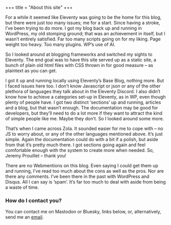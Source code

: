 +++
title = "About this site"
+++

For a while it seemed like Eleventy was going to be the home for this blog, but there were just too many issues; me for a start. Since having a stroke, I’ve been trying to do more. I got my blog back up and running in WordPress, my old stomping ground; that was an achievement in itself, but I wasn’t entirely satisfied. Far too many scripts going on for my liking. Page weight too heavy. Too many plugins. WP’s use of AI.

So I looked around at blogging frameworks and switched my sights to Eleventy. The end goal was to have this site served up as a static site, a bunch of plain old html files with CSS thrown in for good measure – as plaintext as you can get.

I got it up and running locally using Eleventy’s Base Blog, nothing more. But I faced issues here too. I don’t know Javascript or json or any of the other plethora of languages they talk about in the Eleventy Discord. I also didn’t know how to achieve a categories set-up in Eleventy, as in WP, even though plenty of people have. I got two distinct ‘sections’ up and running, articles and a blog, but that wasn’t enough. The documentation may be good for developers, but they’ll need to do a lot more if they want to attract the kind of simple people like me. Maybe they don’t. So I looked around some more.

That’s when I came across Zola. It sounded easier for me to cope with – no JS to worry about, or any of the other languages mentioned above. It’s just simple. Again the documentation could do with a bit if a polish, but aside from that it’s pretty much there. I got sections going again and feel comfortable enough with the system to create more when needed. So, Jeremy Prouillet – thank you!

There are no Webmentions on this blog. Even saying I could get them up and running, I’ve read too much about the cons as well as the pros. Nor are there any comments. I’ve been there in the past with WordPress and Disqus. All I can say is ‘spam’. It’s far too much to deal with aside from being a waste of time.

### How do I contact you?

You can contact me on Mastodon or Bluesky, links below, or, alternatively, send me an [email](mailto&#58;info&#64;w&#111;%72&#100;&#37;69%75%73&#46;c&#111;m'>i&#110;fo&#64;wordiu&#115;&#46;co&#109;).